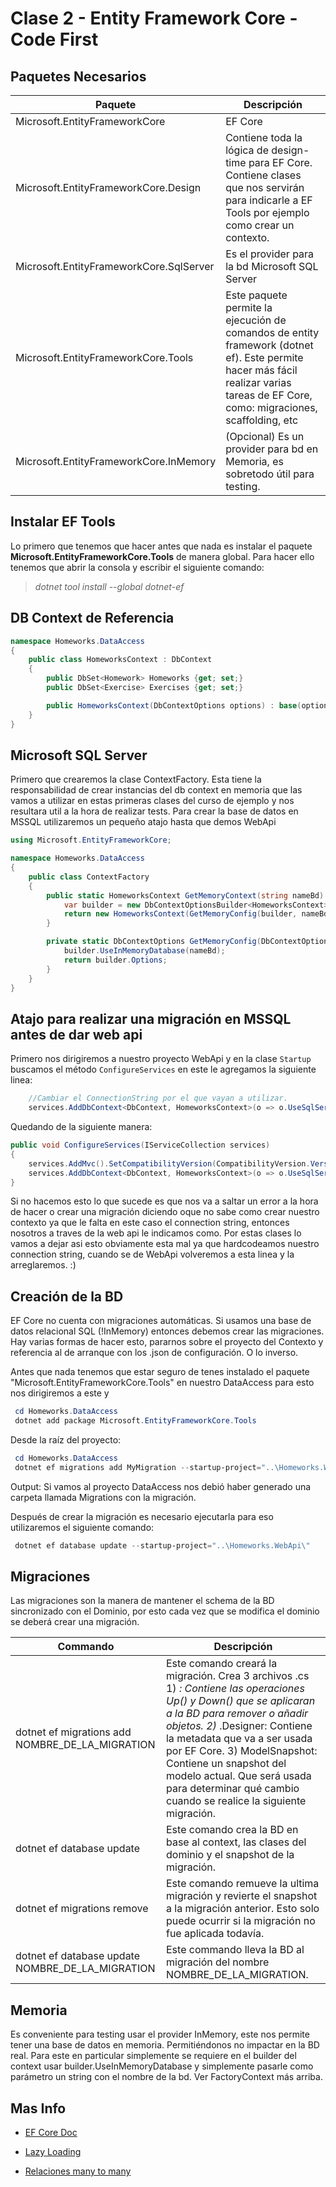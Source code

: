 # Clase 2 - Entity Framework Core - Code First

## Paquetes Necesarios

Paquete | Descripción
------------ | -------------
Microsoft.EntityFrameworkCore| EF Core
Microsoft.EntityFrameworkCore.Design| Contiene toda la lógica de design-time para EF Core. Contiene clases que nos servirán para indicarle a EF Tools por ejemplo como crear un contexto.
Microsoft.EntityFrameworkCore.SqlServer| Es el provider para la bd Microsoft SQL Server
Microsoft.EntityFrameworkCore.Tools| Este paquete permite la ejecución de comandos de entity framework (dotnet ef). Este permite hacer más fácil realizar varias tareas de EF Core, como: migraciones, scaffolding, etc
Microsoft.EntityFrameworkCore.InMemory| (Opcional) Es un provider para bd en Memoria, es sobretodo útil para testing.

## Instalar EF Tools

Lo primero que tenemos que hacer antes que nada es instalar el paquete **Microsoft.EntityFrameworkCore.Tools** de manera global. Para hacer ello tenemos que abrir la consola y escribir el siguiente comando:

> *dotnet tool install --global dotnet-ef*

## DB Context de Referencia

```c#
namespace Homeworks.DataAccess
{
    public class HomeworksContext : DbContext
    {
        public DbSet<Homework> Homeworks {get; set;}
        public DbSet<Exercise> Exercises {get; set;}

        public HomeworksContext(DbContextOptions options) : base(options) { }
    }
}
```

## Microsoft SQL Server

Primero que crearemos la clase ContextFactory. Esta tiene la responsabilidad de crear instancias del db context en memoria que las vamos a utilizar en estas primeras clases del curso de ejemplo y nos resultara util a la hora de realizar tests. Para crear la base de datos en MSSQL utilizaremos un pequeño atajo hasta que demos WebApi

```c#
using Microsoft.EntityFrameworkCore;

namespace Homeworks.DataAccess
{
    public class ContextFactory
    {
        public static HomeworksContext GetMemoryContext(string nameBd) { //BD EN MEMORIA
            var builder = new DbContextOptionsBuilder<HomeworksContext>();
            return new HomeworksContext(GetMemoryConfig(builder, nameBd));
        }

        private static DbContextOptions GetMemoryConfig(DbContextOptionsBuilder builder, string nameBd) {
            builder.UseInMemoryDatabase(nameBd);
            return builder.Options;
        }
    }
}
```

## Atajo para realizar una migración en MSSQL antes de dar web api

Primero nos dirigiremos a nuestro proyecto WebApi y en la clase ```Startup``` buscamos el método ```ConfigureServices``` en este le agregamos la siguiente linea:

```C#
    //Cambiar el ConnectionString por el que vayan a utilizar.
    services.AddDbContext<DbContext, HomeworksContext>(o => o.UseSqlServer(@"Server=.\SQLEXPRESS;Database=HomeworksDB;Trusted_Connection=True;MultipleActiveResultSets=True;"));
```

Quedando de la siguiente manera:

```C#
public void ConfigureServices(IServiceCollection services)
{
    services.AddMvc().SetCompatibilityVersion(CompatibilityVersion.Version_2_2);
    services.AddDbContext<DbContext, HomeworksContext>(o => o.UseSqlServer(@"Server=.\SQLEXPRESS;Database=HomeworksDB;Trusted_Connection=True;MultipleActiveResultSets=True"));
}
```

Si no hacemos esto lo que sucede es que nos va a saltar un error a la hora de hacer o crear una migración diciendo oque no sabe como crear nuestro contexto ya que le falta en este caso el connection string, entonces nosotros a traves de la web api le indicamos como.
Por estas clases lo vamos a dejar asi esto obviamente esta mal ya que hardcodeamos nuestro connection string, cuando se de WebApi volveremos a esta linea y la arreglaremos. :)

## Creación de la BD

EF Core no cuenta con migraciones automáticas. Si usamos una base de datos relacional SQL (!InMemory) entonces debemos crear las migraciones. Hay varias formas de hacer esto, pararnos sobre el proyecto del Contexto y referencia al de arranque con los .json de configuración. O lo inverso.

Antes que nada tenemos que estar seguro de tenes instalado el paquete "Microsoft.EntityFrameworkCore.Tools" en nuestro DataAccess para esto nos dirigiremos a este y

```PowerShell
 cd Homeworks.DataAccess
 dotnet add package Microsoft.EntityFrameworkCore.Tools
```

Desde la raíz del proyecto:

```PowerShell
 cd Homeworks.DataAccess
 dotnet ef migrations add MyMigration --startup-project="..\Homeworks.WebApi\"
```

Output: Si vamos al proyecto DataAccess nos debió haber generado una carpeta llamada Migrations con la migración.

Después de crear la migración es necesario ejecutarla para eso utilizaremos el siguiente comando:

```PowerShell
 dotnet ef database update --startup-project="..\Homeworks.WebApi\"
```

## Migraciones

Las migraciones son la manera de mantener el schema de la BD sincronizado con el Dominio, por esto cada vez que se modifica el dominio se deberá crear una migración.

Commando | Descripción
------------ | -------------
dotnet ef migrations add NOMBRE_DE_LA_MIGRATION| Este comando creará la migración. Crea 3 archivos .cs 1) <timestamp>_<migration name>: Contiene las operaciones Up() y Down() que se aplicaran a la BD para remover o añadir objetos. 2) <timestamp>_<migration name>.Designer: Contiene la metadata que va a ser usada por EF Core. 3) <contextname>ModelSnapshot: Contiene un snapshot del modelo actual. Que será usada para determinar qué cambio cuando se realice la siguiente migración.
dotnet ef database update| Este comando crea la BD en base al context, las clases del dominio y el snapshot de la migración.
dotnet ef migrations remove| Este comando remueve la ultima migración y revierte el snapshot a la migración anterior. Esto solo puede ocurrir si la migración no fue aplicada todavía.
dotnet ef database update NOMBRE_DE_LA_MIGRATION| Este commando lleva la BD al migración del nombre NOMBRE_DE_LA_MIGRATION.
  
## Memoria

Es conveniente para testing usar el provider InMemory, este nos permite tener una base de datos en memoria. Permitiéndonos no impactar en la BD real.
Para este en particular simplemente se requiere en el builder del context
usar builder.UseInMemoryDatabase y simplemente pasarle como parámetro un string con el nombre de la bd. Ver FactoryContext más arriba.

## Mas Info

* [EF Core Doc](http://www.entityframeworktutorial.net/efcore/entity-framework-core.aspx)

* [Lazy Loading](https://www.learnentityframeworkcore.com/lazy-loading)

* [Relaciones many to many](https://www.learnentityframeworkcore.com/configuration/many-to-many-relationship-configuration)
